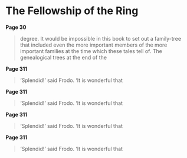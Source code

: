 # The Fellowship of the Ring

**Page 30**

> degree. It would be impossible in this book to set out a family-tree that included even the more important members of the more important families at the time which these tales tell of. The genealogical trees at the end of the

**Page 311**

> ‘Splendid!’ said Frodo. ‘It is wonderful that

**Page 311**

> ‘Splendid!’ said Frodo. ‘It is wonderful that

**Page 311**

> ‘Splendid!’ said Frodo. ‘It is wonderful that

**Page 311**

> ‘Splendid!’ said Frodo. ‘It is wonderful that

